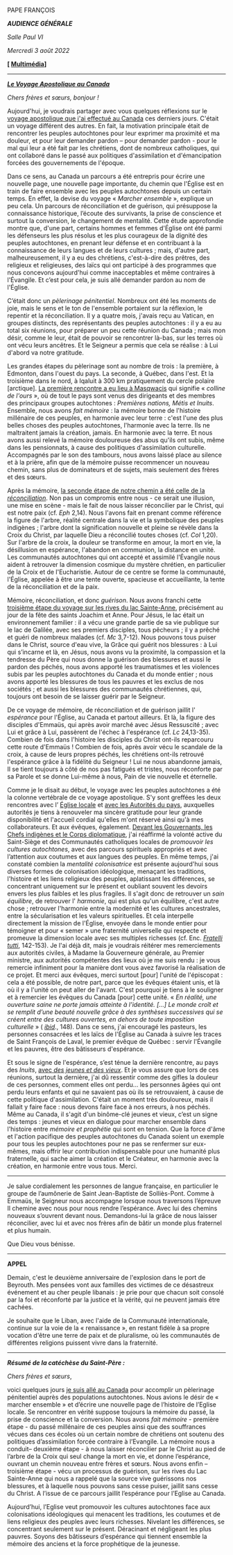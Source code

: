 PAPE FRANÇOIS

***AUDIENCE GÉNÉRALE***

*Salle Paul VI*

*Mercredi 3 août 2022*

**[ [Multimédia](http://w2.vatican.va/content/francesco/fr/events/event.dir.html/content/vaticanevents/fr/2022/8/3/udienzagenerale.html)]**

_________________________

[***Le Voyage Apostolique au Canada***](https://www.vatican.va/content/francesco/fr/travels/2022/outside/documents/canada-2022.html)

*Chers frères et sœurs, bonjour !*

Aujourd'hui, je voudrais partager avec vous quelques réflexions sur le [voyage apostolique que j'ai effectué au Canada](https://www.vatican.va/content/francesco/fr/events/event.dir.html/content/vaticanevents/fr/2022/7/24/viaggioapostolico-canada.html) ces derniers jours. C'était un voyage différent des autres. En fait, la motivation principale était de rencontrer les peuples autochtones pour leur exprimer ma proximité et ma douleur, et pour leur demander pardon – pour demander pardon - pour le mal qui leur a été fait par les chrétiens, dont de nombreux catholiques, qui ont collaboré dans le passé aux politiques d'assimilation et d'émancipation forcées des gouvernements de l'époque.

Dans ce sens, au Canada un parcours a été entrepris pour écrire une nouvelle page, une nouvelle page importante, du chemin que l'Église est en train de faire ensemble avec les peuples autochtones depuis un certain temps. En effet, la devise du voyage « *Marcher ensemble* », explique un peu cela. Un parcours de réconciliation et de guérison, qui présuppose la connaissance historique, l’écoute des survivants, la prise de conscience et surtout la conversion, le changement de mentalité. Cette étude approfondie montre que, d'une part, certains hommes et femmes d'Église ont été parmi les défenseurs les plus résolus et les plus courageux de la dignité des peuples autochtones, en prenant leur défense et en contribuant à la connaissance de leurs langues et de leurs cultures ; mais, d'autre part, malheureusement, il y a eu des chrétiens, c'est-à-dire des prêtres, des religieux et religieuses, des laïcs qui ont participé à des programmes que nous concevons aujourd'hui comme inacceptables et même contraires à l'Évangile. Et c’est pour cela, je suis allé demander pardon au nom de l'Église.

C’était donc un *pèlerinage pénitentiel*. Nombreux ont été les moments de joie, mais le sens et le ton de l'ensemble portaient sur la réflexion, le repentir et la réconciliation. Il y a quatre mois, j'avais reçu au Vatican, en groupes distincts, des représentants des peuples autochtones : il y a eu au total six réunions, pour préparer un peu cette réunion du Canada ; mais mon désir, comme le leur, était de pouvoir se rencontrer là-bas, sur les terres où ont vécu leurs ancêtres. Et le Seigneur a permis que cela se réalise : à Lui d'abord va notre gratitude.

Les grandes étapes du pèlerinage sont au nombre de trois : la première, à Edmonton, dans l'ouest du pays. La seconde, à Québec, dans l'est. Et la troisième dans le nord, à Iqaluit à 300 km pratiquement du cercle polaire [arctique]. [La première rencontre a eu lieu à Masqwacis](https://www.vatican.va/content/francesco/fr/events/event.dir.html/content/vaticanevents/fr/2022/7/25/popolazioniindigene-canada.html) qui signifie « *colline de l'ours* », où de tout le pays sont venus des dirigeants et des membres des principaux groupes autochtones : *Premières nations, Métis et Inuits*. Ensemble, nous avons *fait mémoire* : la mémoire bonne de l'histoire millénaire de ces peuples, en harmonie avec leur terre : c'est l'une des plus belles choses des peuples autochtones, l'harmonie avec la terre. Ils ne maltraitent jamais la création, jamais. En harmonie avec la terre. Et nous avons aussi relevé la mémoire douloureuse des abus qu'ils ont subis, même dans les pensionnats, à cause des politiques d'assimilation culturelle. Accompagnés par le son des tambours, nous avons laissé place au silence et à la prière, afin que de la mémoire puisse recommencer un nouveau chemin, sans plus de dominateurs et de sujets, mais seulement des frères et des sœurs.

Après la mémoire, [la seconde étape de notre chemin a été celle de la *réconciliation*](https://www.vatican.va/content/francesco/fr/events/event.dir.html/content/vaticanevents/fr/2022/7/25/incontroedmonton-canada.html). Non pas un compromis entre nous - ce serait une illusion, une mise en scène - mais le fait de nous laisser réconcilier par le Christ, qui est notre paix (cf. *Eph* 2,14). Nous l'avons fait en prenant comme référence la figure de l'arbre, réalité centrale dans la vie et la symbolique des peuples indigènes ; l'arbre dont la signification nouvelle et pleine se révèle dans la Croix du Christ, par laquelle Dieu a réconcilié toutes choses (cf. *Col* 1,20). Sur l'arbre de la croix, la douleur se transforme en amour, la mort en vie, la désillusion en espérance, l'abandon en communion, la distance en unité. Les communautés autochtones qui ont accepté et assimilé l'Évangile nous aident à retrouver la dimension cosmique du mystère chrétien, en particulier de la Croix et de l'Eucharistie. Autour de ce centre se forme la communauté, l'Église, appelée à être une tente ouverte, spacieuse et accueillante, la tente de la réconciliation et de la paix.

Mémoire, réconciliation, et donc *guérison*. Nous avons franchi cette [troisième étape du voyage sur les rives du lac Sainte-Anne](https://www.vatican.va/content/francesco/fr/events/event.dir.html/content/vaticanevents/fr/2022/7/26/omelia-lacsteanne-canada.html), précisément au jour de la fête des saints Joachim et Anne. Pour Jésus, le lac était un environnement familier : il a vécu une grande partie de sa vie publique sur le lac de Galilée, avec ses premiers disciples, tous pêcheurs ; il y a prêché et guéri de nombreux malades (cf. *Mc* 3,7-12). Nous pouvons tous puiser dans le Christ, source d'eau vive, la Grâce qui guérit nos blessures : à Lui qui s’incarne et là, en Jésus, nous avons vu la proximité, la compassion et la tendresse du Père qui nous donne la guérison des blessures et aussi le pardon des péchés, nous avons apporté les traumatismes et les violences subis par les peuples autochtones du Canada et du monde entier ; nous avons apporté les blessures de tous les pauvres et les exclus de nos sociétés ; et aussi les blessures des communautés chrétiennes, qui, toujours ont besoin de se laisser guérir par le Seigneur.

De ce voyage de mémoire, de réconciliation et de guérison jaillit l' *espérance* pour l'Église, au Canada et partout ailleurs. Et là, la figure des disciples d'Emmaüs, qui après avoir marché avec Jésus Ressuscité ; avec Lui et grâce à Lui, passèrent de l'échec à l'espérance (cf. *Lc* 24,13-35). Combien de fois dans l'histoire les disciples du Christ ont-ils reparcouru cette route d'Emmaüs ! Combien de fois, après avoir vécu le scandale de la croix, à cause de leurs propres péchés, les chrétiens ont-ils retrouvé l'espérance grâce à la fidélité du Seigneur ! Lui ne nous abandonne jamais, Il se tient toujours à côté de nos pas fatigués et tristes, nous réconforte par sa Parole et se donne Lui-même à nous, Pain de vie nouvelle et éternelle.

Comme je le disait au début, le voyage avec les peuples autochtones a été la colonne vertébrale de ce voyage apostolique. S'y sont greffées les deux rencontres avec l’ [Église locale](https://www.vatican.va/content/francesco/fr/events/event.dir.html/content/vaticanevents/fr/2022/7/28/omelia-vespri-quebec.html) et [avec les Autorités du pays](https://www.vatican.va/content/francesco/fr/events/event.dir.html/content/vaticanevents/fr/2022/7/27/autorita-canada.html), auxquelles autorités je tiens à renouveler ma sincère gratitude pour leur grande disponibilité et l'accueil cordial qu'elles m'ont réservé ainsi qu'à mes collaborateurs. Et aux évêques, également. [Devant les Gouvernants, les Chefs indigènes et le Corps diplomatique](https://www.vatican.va/content/francesco/fr/events/event.dir.html/content/vaticanevents/fr/2022/7/27/autorita-canada.html), j'ai réaffirmé la volonté active du Saint-Siège et des Communautés catholiques locales de *promouvoir les cultures autochtones*, avec des parcours spirituels appropriés et avec l’attention aux coutumes et aux langues des peuples. En même temps, j'ai constaté combien la *mentalité colonisatrice* est présente aujourd'hui sous diverses formes de colonisation idéologique, menaçant les traditions, l'histoire et les liens religieux des peuples, aplatissant les différences, se concentrant uniquement sur le présent et oubliant souvent les devoirs envers les plus faibles et les plus fragiles. Il s'agit donc de retrouver un *sain équilibre*, de retrouver l' *harmonie*, qui est plus qu'un équilibre, c'est autre chose ; retrouver l'harmonie entre la modernité et les cultures ancestrales, entre la sécularisation et les valeurs spirituelles. Et cela interpelle directement la mission de l'Église, envoyée dans le monde entier pour témoigner et pour « semer » une fraternité universelle qui respecte et promeuve la dimension locale avec ses multiples richesses (cf. Enc. *[Fratelli tutti](https://www.vatican.va/content/francesco/fr/encyclicals/documents/papa-francesco_20201003_enciclica-fratelli-tutti.html#142)*, 142-153). Je l'ai déjà dit, mais je voudrais réitérer mes remerciements aux autorités civiles, à Madame la Gouverneure générale, au Premier ministre, aux autorités compétentes des lieux où je me suis rendu : je vous remercie infiniment pour la manière dont vous avez favorisé la réalisation de ce projet. Et merci aux évêques, merci surtout [pour] l'unité de l'épiscopat : cela a été possible, de notre part, parce que les évêques étaient unis, et là où il y a l'unité on peut aller de l'avant. C'est pourquoi je tiens à le souligner et à remercier les évêques du Canada [pour] cette unité. « *En réalité, une ouverture saine ne porte jamais atteinte à l’identité. […] Le monde croît et se remplit d’une beauté nouvelle grâce à des synthèses successives qui se créent entre des cultures ouvertes, en dehors de toute imposition culturelle* » ( *[ibid](https://www.vatican.va/content/francesco/fr/encyclicals/documents/papa-francesco_20201003_enciclica-fratelli-tutti.html#148)*., 148). Dans ce sens, j'ai encouragé les pasteurs, les personnes consacrées et les laïcs de l'Église au Canada à suivre les traces de Saint François de Laval, le premier évêque de Québec : servir l'Évangile et les pauvres, être des bâtisseurs d'espérance.

Et sous le signe de l'espérance, s’est ténue la dernière rencontre, au pays des *Inuits*, [avec *des jeunes et des vieux*](https://www.vatican.va/content/francesco/fr/events/event.dir.html/content/vaticanevents/fr/2022/7/29/giovani-anziani-iqaluit.html). Et je vous assure que lors de ces réunions, surtout la dernière, j'ai dû ressentir comme des gifles la douleur de ces personnes, comment elles ont perdu... les personnes âgées qui ont perdu leurs enfants et qui ne savaient pas où ils se retrouvaient, à cause de cette politique d'assimilation. C'était un moment très douloureux, mais il fallait y faire face : nous devons faire face à nos erreurs, à nos péchés. Même au Canada, il s'agit d'un binôme-clé jeunes et vieux, c’est un signe des temps : jeunes et vieux en dialogue pour marcher ensemble dans l'histoire entre *mémoire et prophétie* qui sont en tension. Que la force d'âme et l'action pacifique des peuples autochtones du Canada soient un exemple pour tous les peuples autochtones pour ne pas se renfermer sur eux-mêmes, mais offrir leur contribution indispensable pour une humanité plus fraternelle, qui sache aimer la création et le Créateur, en harmonie avec la création, en harmonie entre vous tous. Merci.

__________________________________________________

Je salue cordialement les personnes de langue française, en particulier le groupe de l’aumônerie de Saint Jean-Baptiste de Solliès-Pont. Comme à Emmaüs, le Seigneur nous accompagne lorsque nous traversons l’épreuve Il chemine avec nous pour nous rendre l’espérance. Avec lui des chemins nouveaux s’ouvrent devant nous. Demandons-lui la grâce de nous laisser réconcilier, avec lui et avec nos frères afin de bâtir un monde plus fraternel et plus humain.

Que Dieu vous bénisse.

________________________________________

**APPEL**

Demain, c'est le deuxième anniversaire de l'explosion dans le port de Beyrouth. Mes pensées vont aux familles des victimes de ce désastreux événement et au cher peuple libanais : je prie pour que chacun soit consolé par la foi et réconforté par la justice et la vérité, qui ne peuvent jamais être cachées.

Je souhaite que le Liban, avec l'aide de la Communauté internationale, continue sur la voie de la « renaissance », en restant fidèle à sa propre vocation d'être une terre de paix et de pluralisme, où les communautés de différentes religions puissent vivre dans la fraternité.

_____________________________________________

***Résumé de la catéchèse du Saint-Père :***

*Chers frères et sœurs*,

voici quelques jours [je suis allé au Canada](https://www.vatican.va/content/francesco/fr/travels/2022/outside/documents/canada-2022.html) pour accomplir un pèlerinage pénitentiel auprès des populations autochtones. Nous avions le désir de « marcher ensemble » et d’écrire une nouvelle page de l’histoire de l’Eglise locale. Se rencontrer en vérité suppose toujours la mémoire du passé, la prise de conscience et la conversion. Nous avons *fait mémoire* - première étape - du passé millénaire de ces peuples ainsi que des souffrances vécues dans ces écoles où un certain nombre de chrétiens ont soutenu des politiques d’assimilation forcée contraire à l’Evangile. La mémoire nous a conduit– deuxième étape - à nous laisser réconcilier par le Christ au pied de l’arbre de la Croix qui seul change la mort en vie, et donne l’espérance, ouvrant un chemin nouveau entre frères et sœurs. Nous avons enfin – troisième étape - vécu un processus de guérison, sur les rives du Lac Sainte-Anne qui nous a rappelé que la source vive guérissons nos blessures, et à laquelle nous pouvons sans cesse puiser, jaillit sans cesse du Christ. A l’issue de ce parcours jaillit l’espérance pour l’Eglise au Canada.

Aujourd’hui, l’Eglise veut promouvoir les cultures autochtones face aux colonisations idéologiques qui menacent les traditions, les coutumes et de liens religieux des peuples avec leurs richesses. Nivelant les différences, se concentrant seulement sur le présent. Déracinant et négligeant les plus pauvres. Soyons des bâtisseurs d’espérance qui tiennent ensemble la mémoire des anciens et la force prophétique de la jeunesse.